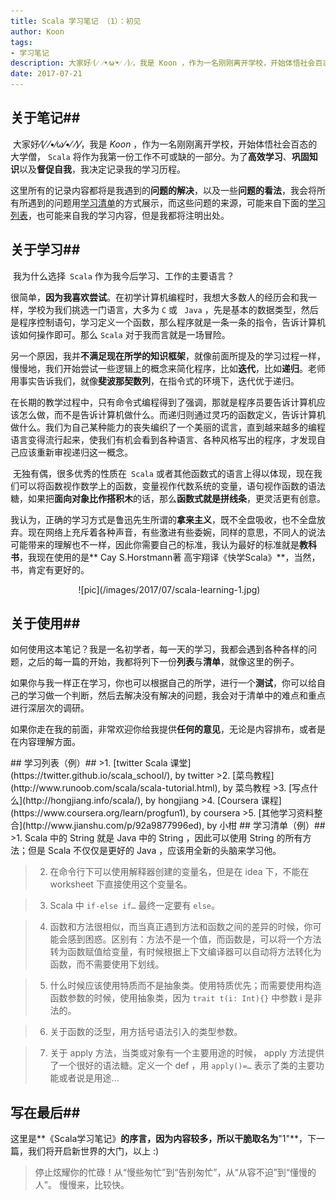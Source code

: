 ```yaml
---
title: Scala 学习笔记 （1）：初见
author: Koon
tags:
- 学习笔记
description: 大家好⁄(⁄ ⁄•⁄ω⁄•⁄ ⁄)⁄，我是 Koon ，作为一名刚刚离开学校，开始体悟社会百态的大学僧， Scala 将作为我第一份工作不可或缺的一部分。为了高效学习、巩固知识以及督促自我，我决定记录我的学习历程。
date: 2017-07-21
---
```


## 关于笔记##

​   大家好⁄(⁄ ⁄•⁄ω⁄•⁄ ⁄)⁄，我是 *Koon* ，作为一名刚刚离开学校，开始体悟社会百态的大学僧， `Scala` 将作为我第一份工作不可或缺的一部分。为了**高效学习**、**巩固知识**以及**督促自我**，我决定记录我的学习历程。

​   这里所有的记录内容都将是我遇到的**问题的解决**，以及一些**问题的看法**，我会将所有所遇到的问题用[学习清单](#jump-to-detail)的方式展示，而这些问题的来源，可能来自下面的[学习列表](#jump-to-list)，也可能来自我的学习内容，但是我都将注明出处。


## 关于学习##

​   我为什么选择` Scala` 作为我今后学习、工作的主要语言？

​   很简单，**因为我喜欢尝试**。在初学计算机编程时，我想大多数人的经历会和我一样，学校为我们挑选一门语言，大多为  `C`  或 ` Java` ，先是基本的数据类型，然后是程序控制语句，学习定义一个函数，那么程序就是一条一条的指令，告诉计算机该如何操作即可。那么 `Scala` 对于我而言就是一场冒险。

​   另一个原因，我并**不满足现在所学的知识框架**，就像前面所提及的学习过程一样，慢慢地，我们开始尝试一些逻辑上的概念来简化程序，比如**迭代**，比如**递归**。老师用事实告诉我们，就像**斐波那契数列**，在指令式的环境下，迭代优于递归。

​   在长期的教学过程中，只有命令式编程得到了强调，那就是程序员要告诉计算机应该怎么做，而不是告诉计算机做什么。而递归则通过灵巧的函数定义，告诉计算机做什么。我们为自己某种能力的丧失编织了一个美丽的谎言，直到越来越多的编程语言变得流行起来，使我们有机会看到各种语言、各种风格写出的程序，才发现自己应该重新审视递归这一概念。

​   无独有偶，很多优秀的性质在` Scala` 或者其他函数式的语言上得以体现，现在我们可以将函数视作数学上的函数，变量视作代数系统的变量，语句视作函数的语法糖，如果把**面向对象比作搭积木**的话，那么**函数式就是拼线条**，更灵活更有创意。

​   我认为，正确的学习方式是鲁迅先生所谓的**拿来主义**，既不全盘吸收，也不全盘放弃。现在网络上充斥着各种声音，有些激进有些委婉，同样的意思，不同人的说法可能带来的理解也不一样，因此你需要自己的标准，我认为最好的标准就是**教科书**，我现在使用的是** Cay S.Horstmann著 高宇翔译《快学Scala》**，当然，书，肯定有更好的。
<center>
​   ![pic](/images/2017/07/scala-learning-1.jpg)
</center>


## 关于使用##

​   如何使用这本笔记？我是一名初学者，每一天的学习，我都会遇到各种各样的问题，之后的每一篇的开始，我都将列下一份**列表**与**清单**，就像这里的例子。

​   如果你与我一样正在学习，你也可以根据自己的所学，进行一个**测试**，你可以给自己的学习做一个判断，然后去解决没有解决的问题，我会对于清单中的难点和重点进行深层次的调研。

​   如果你走在我的前面，非常欢迎你给我提供**任何的意见**，无论是内容排布，或者是在内容理解方面。


<span id="jump-to-list">
## 学习列表（例）##
</span>
>1. [twitter Scala 课堂](https://twitter.github.io/scala_school/), by twitter
>2. [菜鸟教程](http://www.runoob.com/scala/scala-tutorial.html), by 菜鸟教程
>3. [写点什么](http://hongjiang.info/scala/), by hongjiang
>4. [Coursera 课程](https://www.coursera.org/learn/progfun1), by coursera
>5. [其他学习资料整合](http://www.jianshu.com/p/92a9877996ed), by 小柑


<span id="jump-to-detail">
## 学习清单（例）##
</span>
>1. Scala 中的 String 就是 Java 中的 String ，因此可以使用 String 的所有方法；但是 Scala 不仅仅是更好的 Java ，应该用全新的头脑来学习他。

>2. 在命令行下可以使用解释器创建的变量名，但是在 idea 下，不能在 worksheet 下直接使用这个变量名。

>3. Scala 中 `if-else if…` 最终一定要有 `else`。

>4. 函数和方法很相似，而当真正遇到方法和函数之间的差异的时候，你可能会感到困惑。区别有：方法不是一个值，而函数是，可以将一个方法转为函数赋值给变量，有时候根据上下文编译器可以自动将方法转化为函数，而不需要使用下划线。

>5. 什么时候应该使用特质而不是抽象类。使用特质优先；而需要使用构造函数参数的时候，使用抽象类，因为 `trait t(i: Int){}` 中参数 i 是非法的。

>6. 关于函数的泛型，用方括号语法引入的类型参数。

>7. 关于 apply 方法，当类或对象有一个主要用途的时候， apply 方法提供了一个很好的语法糖。定义一个 def ，用 `apply()=…` 表示了类的主要功能或者说是用途...




## 写在最后##

​   这里是**《Scala学习笔记》**的序言，因为内容较多，所以干脆取名为**"1"**，下一篇，我们将开启新世界的大门，以上 :)

> ​ 停止炫耀你的忙碌！从“慢些匆忙”到“告别匆忙”，从“从容不迫”到“懂慢的人”。
> ​ 慢慢来，比较快。